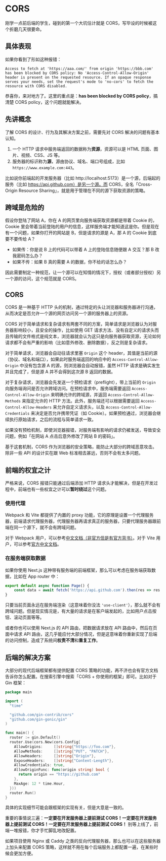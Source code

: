 # CORS

刚学一点前后端的学生，碰到的第一个大坑估计就是 CORS，写毕设的时候被这个折磨几天很要命。

## 具体表现

如果你看到了形如这种报错：

```
Access to fetch at 'https://aaa.com/' from origin 'https://bbb.com' has been blocked by CORS policy: No 'Access-Control-Allow-Origin' header is present on the requested resource. If an opaque response serves your needs, set the request's mode to 'no-cors' to fetch the resource with CORS disabled.
```

恭喜你，来对地方了。这里的重点是：**has been blocked by CORS policy**，搞清楚 CORS policy，这个问题就能解决。

## 先讲概念

了解 CORS 的设计、行为及其解决方案之前，需要先对 CORS 解决的问题有基本认知。

1. 一个 HTTP 请求中服务端返回的数据称为**资源**，资源可以是 HTML 页面、图片、视频、CSS、JS 等。
2. 服务器的标识称为**源**，源由协议、域名、端口号组成，比如 `https://www.example.com:443`。

比如说你前端起的开发服务器（比如 http://localhost:5173）是一个源，后端起的服务（比如 https://api.github.com）是另一个源。而 CORS，全名「Cross-Origin Resource Sharing」，就是用于管理在不同的源下获取资源的策略。

## 跨域是危险的

假设你登陆了网站 A，你在 A 的网页里向服务端获取资源都是带着 Cookie 的，Cookie 里会带着当前登陆的用户的信息，这样服务端才能知道这是你。但是现在有一个问题，如果你打开的网站是 B，但是请求的源是 A，那 A 的 Cookie 到底要不要传给 A？

- 如果传：你是说 B 上的代码可以带着 A 上的登陆信息随便跟 A 交互？那 B 改我密码怎么办？
- 如果不传：如果 B 真的需要 A 的数据，你不给的话怎么办？

因此需要制定一种规范，让一个源可以在知情的情况下，授权（或者部分授权）另一个源的访问，这个规范就是 CORS。

## CORS

CORS 是一种基于 HTTP 头的机制，通过特定的头让浏览器和服务器进行沟通，从而决定是否允许一个源的网页访问另一个源的服务器上的资源。

CORS 对于简单请求和复杂请求有两套不同的方案，简单请求是浏览器认为对服务器影响较小，且安全的操作，比如使用 GET 请求方法、没有自定义的请求头而且传输的文件格式是纯文本，浏览器就会认为这只是向服务器获取资源，无论如何请求都不会有严重的影响（比如意外修改、删除数据），反之则是复杂请求。

对于简单请求，浏览器会自动往请求里塞 `Origin` 这个 header，其值是当前的源（协议、域名和端口），如果此时服务端返回的响应中的 `Access-Control-Allow-Origin` 中没有包含源 A 的源，则浏览器会自动报错，虽然 HTTP 请求是确实发生并且完成了，但是源 A 并不会得到这次源 B 返回的数据。

对于复杂请求，浏览器会先发送一个预检请求（preflight），带上当前的 `Origin` 向服务端询问是否允许跨域访问。在预检请求中，服务端需要返回 `Access-Control-Allow-Origin` 来明确允许的跨域源，并返回 `Access-Control-Allow-Methods` 来指定允许的 HTTP 方法。此外，服务端还可以根据需要返回 `Access-Control-Allow-Headers` 来允许自定义请求头，以及 `Access-Control-Allow-Credentials` 来决定是否允许携带凭证（如 Cookie）。如果预检通过，浏览器会继续执行原始请求，之后的流程与简单请求一致。

如果没有预检机制，即使浏览器报错，对服务端有影响的请求仍被发送，导致安全问题，例如「在网站 A 点击后意外修改了网站 B 的密码」。

基于这套机制，CORS 作为浏览器的安全策略，能防止大部分的跨域恶意攻击。除非一些 API 的设计实在跟 Web 标准相去甚远，否则不会有太多问题。

## 前端的权宜之计

严格来说，CORS 报错只能通过后端添加 HTTP 请求头才能解决，但是在开发过程中，前端也有一些权宜之计可以**暂时绕过**这个问题。

### 使用代理

Webpack 和 Vite 都提供了内置的 proxy 功能，它的原理是设置一个代理服务器，前端请求代理服务器，代理服务器再请求真正的服务器，只要代理服务器跟前端在同一个源下，就不会有跨域问题。

对于 Webpack 用户，可以参考[中文文档（非官方但是有官方背书）](https://webpack.docschina.org/configuration/dev-server/#devserverproxy)。对于 Vite 用户，可以参考[官方中文文档](https://cn.vite.dev/config/server-options#server-proxy)。

### 在服务端获取数据

如果你使用 Next.js 这种带有服务端的前端框架，那么可以考虑在服务端获取数据，比如在 App router 中：

```jsx
export default async function Page() {
    const data = await fetch('https://api.github.com').then(res => res.json());
}
```

只要当前页面永远在服务端渲染（这意味着你没法 `'use-client'`），那么就不会有跨域问题。但是现实情况是，有大量的请求是在客户端发起的，比如用户点击按钮、滚动页面等等。

或者你也可以使用 Next.js 的 API 路由，把数据请求放在 API 路由中，然后在页面中请求 API 路由，这几乎能应付大部分情况，但是这意味着你重新实现了后端的访问控制，造成了系统间**权责不清**和**重复工作**。

## 后端的解决方案

大部分的现代后端框架都有提供配置 CORS 策略的功能，再不济也会有官方文档告诉你怎么配置。在搜索引擎中搜索「CORS + 你使用的框架」即可。比如对于 Gin 框架：

```go
package main

import (
  "time"

  "github.com/gin-contrib/cors"
  "github.com/gin-gonic/gin"
)

func main() {
  router := gin.Default()
  router.Use(cors.New(cors.Config{
    AllowOrigins:     []string{"https://foo.com"},
    AllowMethods:     []string{"PUT", "PATCH"},
    AllowHeaders:     []string{"Origin"},
    ExposeHeaders:    []string{"Content-Length"},
    AllowCredentials: true,
    AllowOriginFunc: func(origin string) bool {
      return origin == "https://github.com"
    },
    MaxAge: 12 * time.Hour,
  }))
  router.Run()
}
```

具体的实现细节可能会跟框架的实现有关，但是大意是一致的。

重要的事情说三遍：**一定要在开发服务器上提前测试 CORS！一定要在开发服务器上提前测试 CORS！一定要在开发服务器上提前测试 CORS！** 别等上线了，前端一堆报错，你才手忙脚乱地改配置。

如果项目使用 Nginx 或 Caddy 之类的反向代理服务器，那么也可以在这些服务器上加头来配置 CORS 策略，这样就不用在每个后端服务上都配置一遍，在某些时候会更加方便。

